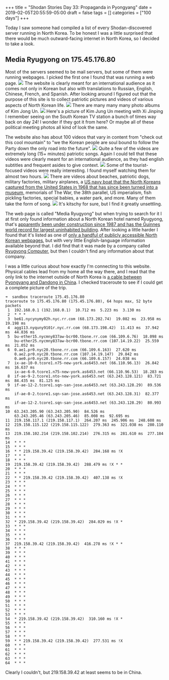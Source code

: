+++
title = "Shodan Stories Day 33: Propaganda in Pyongyang"
date = 2019-02-05T20:55:59-05:00
draft = false
tags = []
categories = ["100 days"]
+++

Today I saw someone had compiled a list of every Shodan-discovered server running in North Korea. To be honest I was a little surprised that there would be much outward-facing internet in North Korea, so I decided to take a look.

## Media Ryugyong on 175.45.176.80
Most of the servers seemed to be mail servers, but some of them were running webpages. I picked the first one I found that was running a web page.
![](/images/100Days/Day32/media.png)
The website is clearly meant for an international audience as it comes not only in Korean but also with translations to Russian, English, Chinese, French, and Spanish. After looking around I figured out that the purpose of this site is to collect patriotic pictures and videos of various aspects of North Korean life.
![](/images/100Days/Day32/supremeleader2.png)
There are many many many photo albums of Kim Jong Un.
![](/images/100Days/Day32/kimandxi.png)
Here's a picture of Kim Jung Un meeting with Xi Jinping I remember seeing on the South Korean TV station a bunch of times way back on day 24! I wonder if they got it from here? Or maybe all of these political meeting photos all kind of look the same.

The website also has about 100 videos that vary in content from "check out this cool mountain" to "we the Korean people are soul bound to follow the Party down the only road into the future".
![](/images/100Days/Day32/mediaA.png)
Quite a few of the videos are extremely long (15+ minutes) patriotic songs. Again I could tell that these videos were clearly meant for an international audience, as they had english subtitles and frequent asides to give context.
![](/images/100Days/Day32/mediaB.png)
Some of the tourist-focused videos were really interesting. I found myself watching them for almost two hours.
![](/images/100Days/Day32/videostills.png)
There are videos about beaches, patriotic dogs, military factories, military airplanes, a [US navy boat that the North Koreans captured from the United States in 1968 that has since been turned into a museum](https://en.wikipedia.org/wiki/USS_Pueblo_(AGER-2)), memorials of The War, the 38th parallel, US imperialism, fish pickling factories, special babies, a water park, and more. Many of them take the form of song.
![](/images/100Days/Day32/uncloak.png)
It's kitschy for sure, but I find it greatly unsettling.

The web page is called "Media Ryugyong" but when trying to search for it I at first only found information about a North Korean hotel named Ryugyong, that's [apparently been under construction since 1987 and has the Guinnes world record for largest uninhabited building](https://en.wikipedia.org/wiki/Ryugyong_Hotel). After looking a little harder I found that it's listed as one of [only a handful of publicly accessible North Korean webpages](https://nkinternet.wordpress.com/websites/), but with very little English-language information available beyond that. I did find that it was made by a company called [Ryugyong Computer](https://www.northkoreatech.org/2018/10/10/north-korea-launches-an-internet-portal/), but then I couldn't find any information about that company.

I was a little curious about how exactly I'm connecting to this website. Physical cables lead from my home all the way there, and I read that the only link to the internet outside of North Korea is [a cable between Pyongyang and Dandong in China](https://en.wikipedia.org/wiki/Telecommunications_in_North_Korea#International_Internet_access). I checked traceroute to see if I could get a complete picture of the trip.
```
➜  sandbox traceroute 175.45.176.80
traceroute to 175.45.176.80 (175.45.176.80), 64 hops max, 52 byte packets
 1  192.168.0.1 (192.168.0.1)  10.712 ms  5.223 ms  3.130 ms
 2  * * *
 3  be61.nycynymy02h.nyc.rr.com (68.173.202.74)  19.082 ms  23.958 ms  19.198 ms
 4  agg113.nyquny9101r.nyc.rr.com (68.173.198.42)  11.413 ms  37.942 ms  44.836 ms
 5  bu-ether15.nycmny837aw-bcr00.tbone.rr.com (66.109.6.76)  18.098 ms
    bu-ether25.nycmny837aw-bcr00.tbone.rr.com (107.14.19.22)  25.559 ms  21.052 ms
 6  0.ae1.pr0.nyc20.tbone.rr.com (66.109.6.163)  27.620 ms
    0.ae2.pr0.nyc20.tbone.rr.com (107.14.19.147)  29.842 ms
    0.ae0.pr0.nyc20.tbone.rr.com (66.109.6.157)  24.038 ms
 7  ix-ae-10-0.tcore1.n75-new-york.as6453.net (66.110.96.13)  26.842 ms  16.637 ms
    ix-ae-6-0.tcore1.n75-new-york.as6453.net (66.110.96.53)  18.283 ms
 8  if-ae-9-2.tcore1.nto-new-york.as6453.net (63.243.128.121)  83.721 ms  84.435 ms  81.125 ms
 9  if-ae-12-2.tcore1.sqn-san-jose.as6453.net (63.243.128.29)  89.536 ms
    if-ae-0-2.tcore1.sqn-san-jose.as6453.net (63.243.128.31)  82.377 ms
    if-ae-12-2.tcore1.sqn-san-jose.as6453.net (63.243.128.29)  80.993 ms
10  63.243.205.90 (63.243.205.90)  84.526 ms
    63.243.205.46 (63.243.205.46)  85.008 ms  92.695 ms
11  219.158.117.1 (219.158.117.1)  264.207 ms  245.906 ms  248.608 ms
12  219.158.115.122 (219.158.115.122)  279.363 ms  321.038 ms  280.110 ms
13  219.158.102.214 (219.158.102.214)  276.315 ms  281.610 ms  277.184 ms
14  * * *
15  * * *
16  * * 219.158.39.42 (219.158.39.42)  284.168 ms !X
17  * * *
18  * * *
19  219.158.39.42 (219.158.39.42)  288.479 ms !X * *
20  * * *
21  * * *
22  * * 219.158.39.42 (219.158.39.42)  407.138 ms !X
23  * * *
24  * * *
25  * * *
26  * * *
27  * * *
28  * * *
29  * * *
30  * * *
31  * * *
32  * 219.158.39.42 (219.158.39.42)  284.029 ms !X *
33  * * *
34  * * *
35  * * *
36  * * *
37  219.158.39.42 (219.158.39.42)  416.278 ms !X * *
38  * * *
39  * * *
40  * * *
41  * * *
42  * * *
43  * * *
44  * * *
45  * * *
46  * * *
47  * * *
48  * * *
49  * * *
50  * * *
51  * * *
52  * * *
53  * * *
54  * 219.158.39.42 (219.158.39.42)  310.160 ms !X *
55  * * *
56  * * *
57  * * *
58  * * *
59  * * 219.158.39.42 (219.158.39.42)  277.531 ms !X
60  * * *
61  * * *
62  * * *
63  * * *
64  * * *
```
Clearly I couldn't, but 219.158.39.42 at least seems to be in China.
